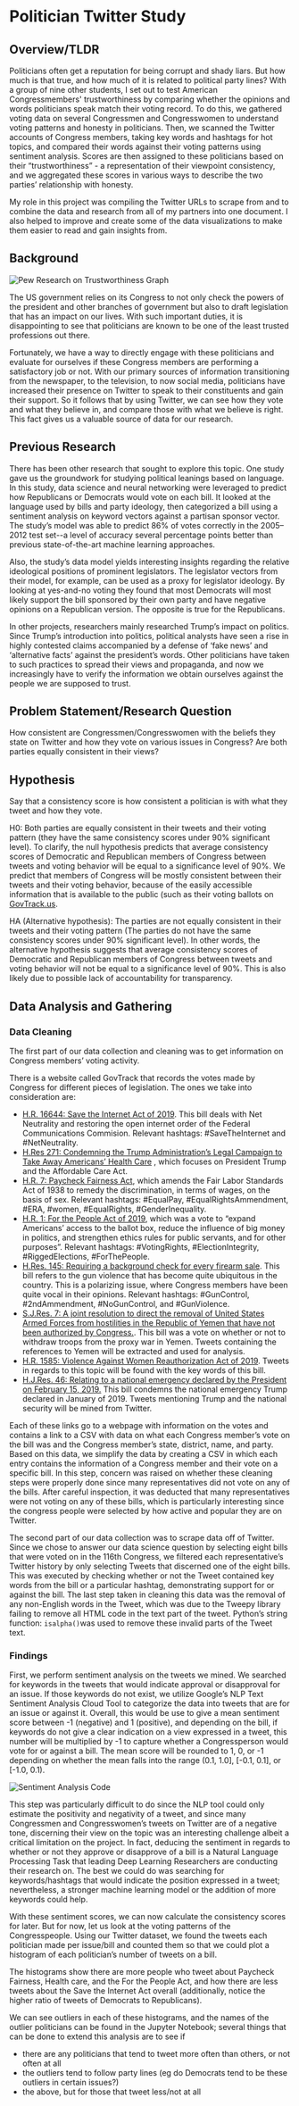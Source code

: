 # Politician Twitter Study

## Overview/TLDR

Politicians often get a reputation for being corrupt and shady liars. But how much is that true, and how much of it is related to political party lines? With a group of nine other students, I set out to test American Congressmembers' trustworthiness by comparing whether the opinions and words politicians speak match their voting record. To do this, we gathered voting data on several Congressmen and Congresswomen to understand voting patterns and honesty in politicians. Then, we scanned the Twitter accounts of Congress members, taking key words and hashtags for hot topics, and compared their words against their voting patterns using sentiment analysis. Scores are then assigned to these politicians based on their “trustworthiness” - a representation of their viewpoint consistency, and we aggregated these scores in various ways to describe the two parties’ relationship with honesty.

My role in this project was compiling the Twitter URLs to scrape from and to combine the data and research from all of my partners into one document. I also helped to improve and create some of the data visualizations to make them easier to read and gain insights from.
## Background
![Pew Research on Trustworthiness Graph](https://github.com/annsudhart/annsudhart.github.io/blob/source/public/case-studies/images/politician-trust-graph-pew.png?raw=true)

The US government relies on its Congress to not only check the powers of the president and other branches of government but also to draft legislation that has an impact on our lives. With such important duties, it is disappointing to see that politicians are known to be one of the least trusted professions out there.

Fortunately, we have a way to directly engage with these politicians and evaluate for ourselves if these Congress members are performing a satisfactory job or not. With our primary sources of information transitioning from the newspaper, to the television, to now social media, politicians have increased their presence on Twitter to speak to their constituents and gain their support. So it follows that by using Twitter, we can see how they vote and what they believe in, and compare those with what we believe is right. This fact gives us a valuable source of data for our research.
## Previous Research

There has been other research that sought to explore this topic. One study gave us the groundwork for studying political leanings based on language. In this study, data science and neural networking were leveraged to predict how Republicans or Democrats would vote on each bill. It looked at the language used by bills and party ideology, then categorized a bill using a sentiment analysis on keyword vectors against a partisan sponsor vector. The study’s model was able to predict 86% of votes correctly in the 2005–2012 test set--a level of accuracy several percentage points better than previous state-of-the-art machine learning approaches.

Also, the study’s data model yields interesting insights regarding the relative ideological positions of prominent legislators. The legislator vectors from their model, for example, can be used as a proxy for legislator ideology. By looking at yes-and-no voting they found that most Democrats will most likely support the bill sponsored by their own party and have negative opinions on a Republican version. The opposite is true for the Republicans.

In other projects, researchers mainly researched Trump’s impact on politics. Since Trump’s introduction into politics, political analysts have seen a rise in highly contested claims accompanied by a defense of ‘fake news’ and ‘alternative facts’ against the president’s words. Other politicians have taken to such practices to spread their views and propaganda, and now we increasingly have to verify the information we obtain ourselves against the people we are supposed to trust.

## Problem Statement/Research Question
How consistent are Congressmen/Congresswomen with the beliefs they state on Twitter and how they vote on various issues in Congress? Are both parties equally consistent in their views?
## Hypothesis
Say that a consistency score is how consistent a politician is with what they tweet and how they vote.

H0: Both parties are equally consistent in their tweets and their voting pattern (they have the same consistency scores under 90% significant level). To clarify, the null hypothesis predicts that average consistency scores of Democratic and Republican members of Congress between tweets and voting behavior will be equal to a significance level of 90%. We predict that members of Congress will be mostly consistent between their tweets and their voting behavior, because of the easily accessible information that is available to the public (such as their voting ballots on [GovTrack.us](https://GovTrack.us).

HA (Alternative hypothesis): The parties are not equally consistent in their tweets and their voting pattern (The parties do not have the same consistency scores under 90% significant level). In other words, the alternative hypothesis suggests that average consistency scores of Democratic and Republican members of Congress between tweets and voting behavior will not be equal to a significance level of 90%. This is also likely due to possible lack of accountability for transparency.

## Data Analysis and Gathering

### Data Cleaning
The first part of our data collection and cleaning was to get information on Congress members’ voting activity.

There is a website called GovTrack that records the votes made by Congress for different pieces of legislation. The ones we take into consideration are:
-  [H.R. 16644: Save the Internet Act of 2019](https://www.govtrack.us/congress/votes/116-2019/h167). This bill deals with Net Neutrality and restoring the open internet order of the Federal Communications Commision. Relevant hashtags: #SaveTheInternet and #NetNeutrality.
-  [H.Res 271: Condemning the Trump Administration’s Legal Campaign to Take Away Americans’ Health Care](https://www.govtrack.us/congress/votes/116-2019/h146) , which focuses on President Trump and the Affordable Care Act.
-  [H.R. 7: Paycheck Fairness Act](https://www.govtrack.us/congress/votes/116-2019/h134), which amends the Fair Labor Standards Act of 1938 to remedy the discrimination, in terms of wages, on the basis of sex. Relevant hashtags: #EqualPay, #EqualRightsAmmendment, #ERA, #women, #EqualRights, #GenderInequality.
-  [H.R. 1: For the People Act of 2019](https://www.govtrack.us/congress/votes/116-2019/h118), which was a vote to “expand Americans’ access to the ballot box, reduce the influence of big money in politics, and strengthen ethics rules for public servants, and for other purposes”. Relevant hashtags: #VotingRights, #ElectionIntegrity, #RiggedElections, #ForThePeople.
-  [H.Res. 145: Requiring a background check for every firearm sale](https://www.govtrack.us/congress/votes/116-2019/h91). This bill refers to the gun violence that has become quite ubiquitous in the country. This is a polarizing issue, where Congress members have been quite vocal in their opinions. Relevant hashtags: #GunControl, #2ndAmmendment, #NoGunControl, and #GunViolence.
-  [S.J.Res. 7: A joint resolution to direct the removal of United States Armed Forces from hostilities in the Republic of Yemen that have not been authorized by Congress.](https://www.govtrack.us/congress/votes/116-2019/h153). This bill was a vote on whether or not to withdraw troops from the proxy war in Yemen. Tweets containing the references to Yemen will be extracted and used for analysis.
-  [H.R. 1585: Violence Against Women Reauthorization Act of 2019](https://www.govtrack.us/congress/votes/116-2019/h156). Tweets in regards to this topic will be found with the key words of this bill.
-  [H.J.Res. 46: Relating to a national emergency declared by the President on February 15, 2019.]('https://www.govtrack.us/congress/votes/116-2019/h127') This bill condemns the national emergency Trump declared in January of 2019. Tweets mentioning Trump and the national security will be mined from Twitter.

Each of these links go to a webpage with information on the votes and contains a link to a CSV with data on what each Congress member’s vote on the bill was and the Congress member’s state, district, name, and party. Based on this data, we simplify the data by creating a CSV in which each entry contains the information of a Congress member and their vote on a specific bill. In this step, concern was raised on whether these cleaning steps were properly done since many representatives did not vote on any of the bills. After careful inspection, it was deducted that many representatives were not voting on any of these bills, which is particularly interesting since the congress people were selected by how active and popular they are on Twitter.

The second part of our data collection was to scrape data off of Twitter. Since we chose to answer our data science question by selecting eight bills that were voted on in the 116th Congress, we filtered each representative’s Twitter history by only selecting Tweets that discerned one of the eight bills. This was executed by checking whether or not the Tweet contained key words from the bill or a particular hashtag, demonstrating support for or against the bill. The last step taken in cleaning this data was the removal of any non-English words in the Tweet, which was due to the Tweepy library failing to remove all HTML code in the text part of the tweet. Python’s string function: `isalpha()`was used to remove these invalid parts of the Tweet text.

### Findings
First, we perform sentiment analysis on the tweets we mined. We searched for keywords in the tweets that would indicate approval or disapproval for an issue. If those keywords do not exist, we utilize Google’s NLP Text Sentiment Analysis Cloud Tool to categorize the data into tweets that are for an issue or against it. Overall, this would be use to give a mean sentiment score between -1 (negative) and 1 (positive), and depending on the bill, if keywords do not give a clear indication on a view expressed in a tweet, this number will be multiplied by -1 to capture whether a Congressperson would vote for or against a bill. The mean score will be rounded to 1, 0, or -1 depending on whether the mean falls into the range (0.1, 1.0], [-0.1, 0.1], or [-1.0, 0.1).

![Sentiment Analysis Code](https://github.com/annsudhart/annsudhart.github.io/blob/source/public/case-studies/images/sentiment-analysis-code.png?raw=true)

This step was particularly difficult to do since the NLP tool could only estimate the positivity and negativity of a tweet, and since many Congressmen and Congresswomen’s tweets on Twitter are of a negative tone, discerning their view on the topic was an interesting challenge albeit a critical limitation on the project. In fact, deducing the sentiment in regards to whether or not they approve or disapprove of a bill is a Natural Language Processing Task that leading Deep Learning Researchers are conducting their research on. The best we could do was searching for keywords/hashtags that would indicate the position expressed in a tweet; nevertheless, a stronger machine learning model or the addition of more keywords could help.

With these sentiment scores, we can now calculate the consistency scores for later. But for now, let us look at the voting patterns of the Congresspeople. Using our Twitter dataset, we found the tweets each politician made per issue/bill and counted them so that we could plot a histogram of each politician’s number of tweets on a bill.

The histograms show there are more people who tweet about Paycheck Fairness, Health care, and the For the People Act, and how there are less tweets about the Save the Internet Act overall (additionally, notice the higher ratio of tweets of Democrats to Republicans). 

We can see outliers in each of these histograms, and the names of the outlier politicians can be found in the Jupyter Notebook; several things that can be done to extend this analysis are to see if 
- there are any politicians that tend to tweet more often than others, or not often at all
- the outliers tend to follow party lines (eg do Democrats tend to be these outliers in certain issues?)
- the above, but for those that tweet less/not at all
